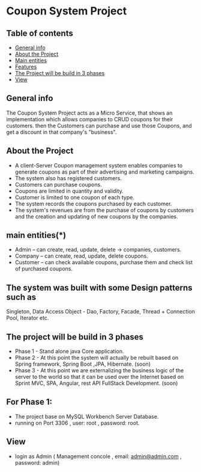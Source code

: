 # Coupon System Project
## Table of contents
* [General info](#general-info)
* [About the Project](#about)
* [Main entities](#main-entities)
* [Features](#The-system-was-built-with-some-Design-patterns-such-as)
* [The Project will be build in 3 phases](#The-Project-will-be-build-in-3-phases)
* [View](#view)

## General info
The Coupon System Project acts as a Micro Service, that shows an implementation which allows companies to CRUD coupons for their customers. then the Customers can purchase and use those Coupons, and get a discount in that company's "business".
	
## About the Project
+ A client-Server Coupon management system enables companies to generate coupons as part of their advertising and marketing campaigns.
+ The system also has registered customers. 
+ Customers can purchase coupons. 
+ Coupons are limited in quantity and validity. 
+ Customer is limited to one coupon of each type.
+ The system records the coupons purchased by each customer.
+ The system's revenues are from the purchase of coupons by customers and the creation and updating of new coupons by the companies.

## main entities(*)
+ Admin – can create, read, update, delete -> companies, customers.
+ Company – can create, read, update, delete coupons.
+ Customer – can check available coupons, purchase them and check list of purchased coupons.

## The system was built with some Design patterns such as
Singleton, Data Access Object - Dao, Factory, Facade, Thread + Connection Pool, Iterator etc.

## The project will be build in 3 phases
+ Phase 1 - Stand alone java Core application.
+ Phase 2 - At this point the system will actually be rebuilt based on  Spring framework, Spring Boot ,JPA, Hibernate. (soon)
+ Phase 3 - At this point we are externalizing the business logic of the server to the world so that it can be used over the Internet based on Sprint MVC, SPA, Angular, rest API FullStack Development. (soon)

## For Phase 1:
+ The project base on MySQL Workbench Server Database.
+ running on Port 3306 , user: root , password: root.

## View
+ login as Admin ( Management concole , email: admin@admin.com , password: admin)
	
